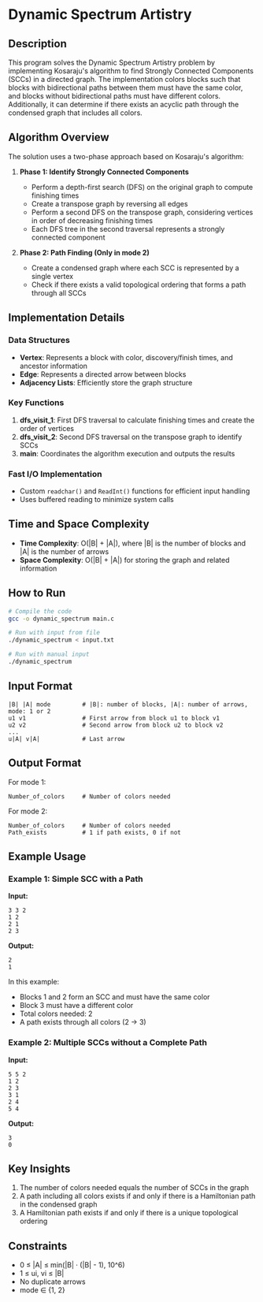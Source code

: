 # Dynamic Spectrum Artistry

## Description
This program solves the Dynamic Spectrum Artistry problem by implementing Kosaraju's algorithm to find Strongly Connected Components (SCCs) in a directed graph. The implementation colors blocks such that blocks with bidirectional paths between them must have the same color, and blocks without bidirectional paths must have different colors. Additionally, it can determine if there exists an acyclic path through the condensed graph that includes all colors.

## Algorithm Overview
The solution uses a two-phase approach based on Kosaraju's algorithm:

1. **Phase 1: Identify Strongly Connected Components**
   - Perform a depth-first search (DFS) on the original graph to compute finishing times
   - Create a transpose graph by reversing all edges
   - Perform a second DFS on the transpose graph, considering vertices in order of decreasing finishing times
   - Each DFS tree in the second traversal represents a strongly connected component

2. **Phase 2: Path Finding (Only in mode 2)**
   - Create a condensed graph where each SCC is represented by a single vertex
   - Check if there exists a valid topological ordering that forms a path through all SCCs

## Implementation Details

### Data Structures
- **Vertex**: Represents a block with color, discovery/finish times, and ancestor information
- **Edge**: Represents a directed arrow between blocks
- **Adjacency Lists**: Efficiently store the graph structure

### Key Functions
1. **dfs_visit_1**: First DFS traversal to calculate finishing times and create the order of vertices
2. **dfs_visit_2**: Second DFS traversal on the transpose graph to identify SCCs
3. **main**: Coordinates the algorithm execution and outputs the results

### Fast I/O Implementation
- Custom `readchar()` and `ReadInt()` functions for efficient input handling
- Uses buffered reading to minimize system calls

## Time and Space Complexity
- **Time Complexity**: O(|B| + |A|), where |B| is the number of blocks and |A| is the number of arrows
- **Space Complexity**: O(|B| + |A|) for storing the graph and related information

## How to Run
```bash
# Compile the code
gcc -o dynamic_spectrum main.c

# Run with input from file
./dynamic_spectrum < input.txt

# Run with manual input
./dynamic_spectrum
```

## Input Format
```
|B| |A| mode         # |B|: number of blocks, |A|: number of arrows, mode: 1 or 2
u1 v1                # First arrow from block u1 to block v1
u2 v2                # Second arrow from block u2 to block v2
...
u|A| v|A|            # Last arrow
```

## Output Format
For mode 1:
```
Number_of_colors     # Number of colors needed
```

For mode 2:
```
Number_of_colors     # Number of colors needed
Path_exists          # 1 if path exists, 0 if not
```

## Example Usage

### Example 1: Simple SCC with a Path
**Input:**
```
3 3 2
1 2
2 1
2 3
```

**Output:**
```
2
1
```

In this example:
- Blocks 1 and 2 form an SCC and must have the same color
- Block 3 must have a different color
- Total colors needed: 2
- A path exists through all colors (2 → 3)

### Example 2: Multiple SCCs without a Complete Path
**Input:**
```
5 5 2
1 2
2 3
3 1
2 4
5 4
```

**Output:**
```
3
0
```

## Key Insights
1. The number of colors needed equals the number of SCCs in the graph
2. A path including all colors exists if and only if there is a Hamiltonian path in the condensed graph
3. A Hamiltonian path exists if and only if there is a unique topological ordering

## Constraints
- 0 ≤ |A| ≤ min(|B| · (|B| - 1), 10^6)
- 1 ≤ ui, vi ≤ |B|
- No duplicate arrows
- mode ∈ {1, 2}
